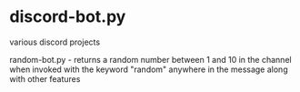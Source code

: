 # discord-bot.py
various discord projects

random-bot.py - returns a random number between 1 and 10 in the channel when invoked with the keyword "random" anywhere in the message along with other features

